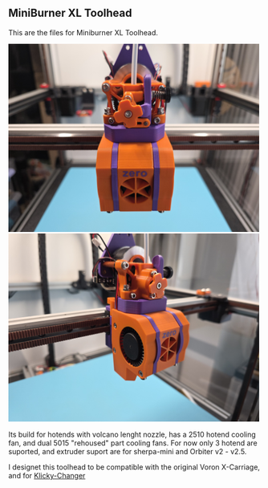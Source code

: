 ## MiniBurner XL Toolhead

This are the files for Miniburner XL Toolhead.

<img src="Images/Toolhead_01.jpg?raw=true" width="500"/>  <img src="Images/Toolhead_02.jpg?raw=true" width="500"/>

Its build for hotends with volcano lenght nozzle, has a 2510 hotend cooling fan, and dual 5015 "rehoused" part cooling fans.
For now only 3 hotend are suported, and extruder suport are for sherpa-mini and Orbiter v2 - v2.5.


I designet this toolhead to be compatible with the original Voron X-Carriage, and for [Klicky-Changer](https://github.com/printicus/Klicky-Changer)


